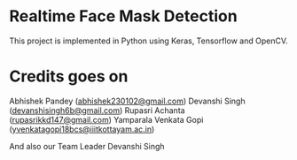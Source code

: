 # Realtime Face Mask Detection

This project is implemented in Python using Keras, Tensorflow and OpenCV.

# Credits goes on
  Abhishek Pandey (abhishek230102@gmail.com)
  Devanshi Singh (devanshisingh6b@gmail.com)
  Rupasri Achanta (rupasrikkd147@gmail.com)
  Yamparala Venkata Gopi (yvenkatagopi18bcs@iiitkottayam.ac.in)
  
  And also our Team Leader
  Devanshi Singh



